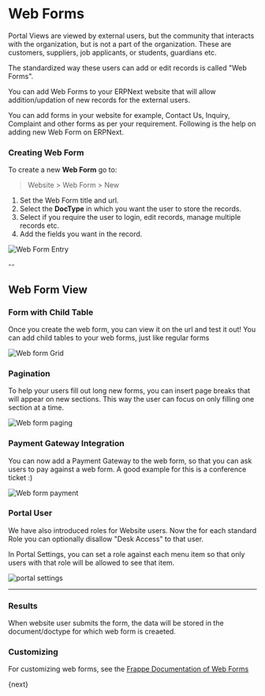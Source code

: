 # Web Forms

Portal Views are viewed by external users, but the community that interacts with the organization, but is not a part of the organization. These are customers, suppliers, job applicants, or students, guardians etc. 

The standardized way these users can add or edit records is called "Web Forms".

You can add Web Forms to your ERPNext website that will allow addition/updation of new records for the external users.

You can add forms in your website for example, Contact Us, Inquiry, Complaint and other forms as per your requirement. Following is the help on adding new Web Form on ERPNext.

### Creating Web Form

To create a new **Web Form** go to:

> Website > Web Form > New

1. Set the Web Form title and url.
1. Select the **DocType** in which you want the user to store the records.
1. Select if you require the user to login, edit records, manage multiple records etc.
1. Add the fields you want in the record.

<img class="screenshot" alt="Web Form Entry" src="{{docs_base_url}}/assets/img/website/webform-1.png">

--

## Web Form View

### Form with Child Table

Once you create the web form, you can view it on the url and test it out! You can add child tables to your web forms, just like regular forms 

<img class="screenshot" alt="Web form Grid" src="{{docs_base_url}}/assets/img/website/grid-in-webform.png">

### Pagination

To help your users fill out long new forms, you can insert page breaks that will appear on new sections. This way the user can focus on only filling one section at a time. 

<img class="screenshot" alt="Web form paging" src="{{docs_base_url}}/assets/img/website/paging-in-webform.png">

### Payment Gateway Integration

You can now add a Payment Gateway to the web form, so that you can ask users to pay against a web form. A good example for this is a conference ticket :) 

<img class="screenshot" alt="Web form payment" src="{{docs_base_url}}/assets/img/website/payment-in-webform.png">

### Portal User

We have also introduced roles for Website users. Now the for each standard Role you can optionally disallow "Desk Access" to that user. 

In Portal Settings, you can set a role against each menu item so that only users with that role will be allowed to see that item. 

<img class="screenshot" alt="portal settings" src="{{docs_base_url}}/assets/img/website/portal-settings.png">

---

### Results

When website user submits the form, the data will be stored in the document/doctype for which web form is creaeted.

### Customizing

For customizing web forms, see the [Frappe Documentation of Web Forms](https://frappe.io/docs/user/en/guides/portal-development/web-forms)

{next}
